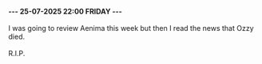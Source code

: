 <b>--- 25-07-2025 22:00 FRIDAY ---</b>
<br/><br/>
I was going to review Aenima this week but then I read the news that Ozzy died.
<br/><br/>
R.I.P.